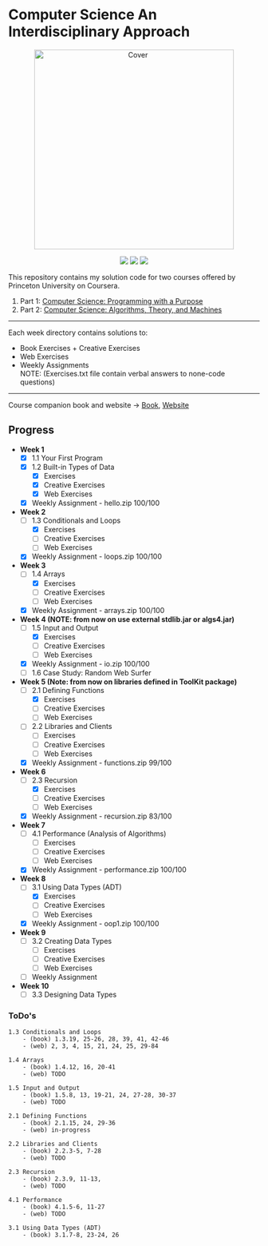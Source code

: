 # Computer Science An Interdisciplinary Approach
<p align="center">
  <a href="https://introcs.cs.princeton.edu/java/home/">
    <img src="https://introcs.cs.princeton.edu/java/cover.png" height="400" title="Cover" alt="Cover">
  </a>
</p>
<p align="center">
<img src="https://img.shields.io/badge/CS1-Programming with a Purpose-purple.svg" />
<img src="https://img.shields.io/badge/Week-9-purple.svg" />
<img src="https://img.shields.io/badge/Lecture-Creating Data Types-purple.svg" />
</p>

This repository contains my solution code for two courses offered by
Princeton University on Coursera.
1. Part 1: [Computer Science: Programming with a Purpose](https://www.coursera.org/learn/cs-programming-java)  
2. Part 2: [Computer Science: Algorithms, Theory, and Machines](https://www.coursera.org/learn/cs-algorithms-theory-machines)
---    
Each week directory contains solutions to:
- Book Exercises + Creative Exercises
- Web Exercises  
- Weekly Assignments  
NOTE: (Exercises.txt file contain verbal answers to none-code questions)
---
Course companion book and website -> [Book](https://amzn.to/2OaojuR), [Website](https://introcs.cs.princeton.edu/java/home/)  

## Progress 
- **Week 1**  
    - [x] 1.1 Your First Program   
    - [x] 1.2 Built-in Types of Data  
        - [x] Exercises
        - [x] Creative Exercises
        - [x] Web Exercises
    - [x] Weekly Assignment - hello.zip 100/100
- **Week 2**  
    - [ ] 1.3 Conditionals and Loops 
        - [x] Exercises
        - [ ] Creative Exercises
        - [ ] Web Exercises
    - [x] Weekly Assignment - loops.zip 100/100
- **Week 3**
    - [ ] 1.4 Arrays 
        - [x] Exercises
        - [ ] Creative Exercises
        - [ ] Web Exercises
    - [x] Weekly Assignment - arrays.zip 100/100
- **Week 4 (NOTE: from now on use external stdlib.jar or algs4.jar)**
    - [ ] 1.5 Input and Output
        - [x] Exercises
        - [ ] Creative Exercises
        - [ ] Web Exercises
    - [x] Weekly Assignment - io.zip 100/100
    - [ ] 1.6 Case Study: Random Web Surfer  
- **Week 5 (Note: from now on libraries defined in ToolKit package)** 
    - [ ] 2.1 Defining Functions
        - [x] Exercises
        - [ ] Creative Exercises
        - [ ] Web Exercises
    - [ ] 2.2 Libraries and Clients
        - [ ] Exercises
        - [ ] Creative Exercises
        - [ ] Web Exercises
    - [x] Weekly Assignment - functions.zip 99/100
- **Week 6**  
    - [ ] 2.3 Recursion
        - [x] Exercises
        - [ ] Creative Exercises
        - [ ] Web Exercises
    - [x] Weekly Assignment - recursion.zip 83/100
- **Week 7**  
    - [ ] 4.1 Performance (Analysis of Algorithms)
        - [ ] Exercises
        - [ ] Creative Exercises
        - [ ] Web Exercises
    - [x] Weekly Assignment - performance.zip 100/100
- **Week 8**  
    - [ ] 3.1 Using Data Types (ADT)
        - [x] Exercises
        - [ ] Creative Exercises
        - [ ] Web Exercises
    - [x] Weekly Assignment - oop1.zip 100/100
- **Week 9**  
    - [ ] 3.2 Creating Data Types
        - [ ] Exercises
        - [ ] Creative Exercises
        - [ ] Web Exercises
    - [ ] Weekly Assignment
- **Week 10** 
    - [ ] 3.3 Designing Data Types
    
### ToDo's
    1.3 Conditionals and Loops
        - (book) 1.3.19, 25-26, 28, 39, 41, 42-46
        - (web) 2, 3, 4, 15, 21, 24, 25, 29-84
    
    1.4 Arrays
        - (book) 1.4.12, 16, 20-41
        - (web) TODO   
        
    1.5 Input and Output
        - (book) 1.5.8, 13, 19-21, 24, 27-28, 30-37 
        - (web) TODO
    
    2.1 Defining Functions
        - (book) 2.1.15, 24, 29-36
        - (web) in-progress
    
    2.2 Libraries and Clients
        - (book) 2.2.3-5, 7-28
        - (web) TODO
    
    2.3 Recursion
        - (book) 2.3.9, 11-13, 
        - (web) TODO
    
    4.1 Performance
        - (book) 4.1.5-6, 11-27
        - (web) TODO
    
    3.1 Using Data Types (ADT)
        - (book) 3.1.7-8, 23-24, 26